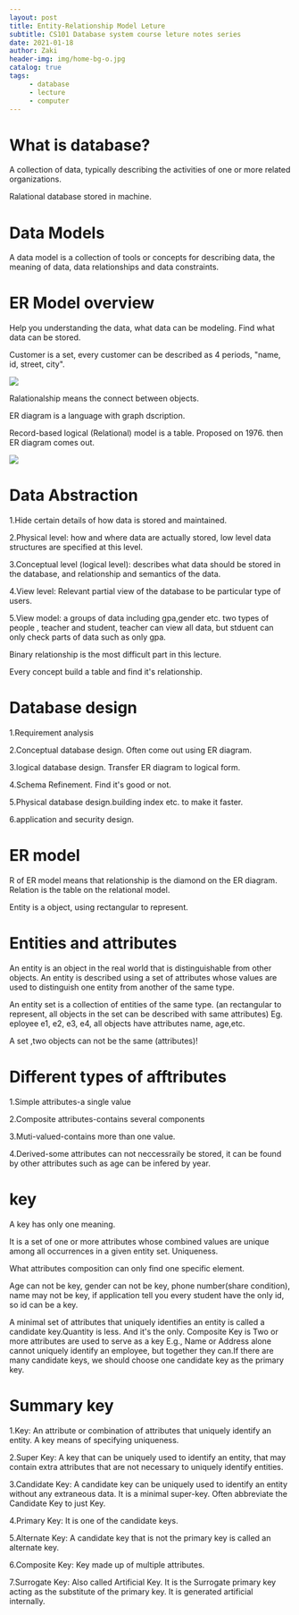 ```yaml
---
layout: post
title: Entity-Relationship Model Leture
subtitle: CS101 Database system course leture notes series
date: 2021-01-18
author: Zaki
header-img: img/home-bg-o.jpg
catalog: true
tags:
     - database
     - lecture
     - computer
---
```


# What is database?

A collection of data, typically describing the activities of one or more related organizations.

Ralational database stored in machine.

# Data Models

A data model is a collection of tools or concepts for describing data, the meaning of data, data relationships and data constraints. 


# ER Model overview


Help you understanding the data, what data can be modeling. Find what data can be stored.

Customer is a set, every customer can be described as 4 periods, "name, id, street, city".

![](https://tva1.sinaimg.cn/large/008eGmZEgy1gmrt32xf9qj30q60a140k.jpg)


Ralationalship means the connect between objects.

ER diagram is a language with graph dscription.

Record-based logical (Relational) model is a table. Proposed on 1976. then ER diagram comes out.


![](https://tva1.sinaimg.cn/large/008eGmZEgy1gmrt44o7v8j30m2038q3c.jpg)


# Data Abstraction 

1.Hide certain details of how data is stored and maintained.

2.Physical level: how and where data are actually stored, low level data structures are specified at this level.

3.Conceptual level (logical level): describes what data should be stored in the database, and relationship and semantics of the data.

4.View level: Relevant partial view of the database to be particular type of users. 

5.View model: a groups of data including gpa,gender etc. two types of people , teacher and student, teacher can view all data, but stduent can only check parts of data such as only gpa. 


Binary relationship is the most difficult part in this lecture.

Every concept build a table and find it's relationship.

# Database design


 1.Requirement analysis
 
 2.Conceptual database design. Often come out using ER diagram.
 
 3.logical database design. Transfer ER diagram to logical form.
 
 4.Schema Refinement. Find it's good or not.
 
 5.Physical database design.building index etc. to make it faster.
 
 6.application and security design.
 

# ER model 

R of ER model means that relationship is the diamond on the ER diagram.
Relation is the table on the relational model.

Entity is a object, using rectangular to represent.

# Entities and attributes

An entity is an object in the real world that is distinguishable from other objects. 
An entity is described using a set of attributes whose values are used to distinguish one entity from another of the same type.

An entity set is a collection of entities of the same type. (an rectangular to represent, all objects in the set can be described with same attributes)
Eg. eployee e1, e2, e3, e4, all objects have attributes name, age,etc.

A set ,two objects  can not be the same (attributes)! 

# Different types of afftributes


1.Simple attributes-a single value

2.Composite attributes-contains several components

3.Muti-valued-contains more than one value.

4.Derived-some attributes can not neccessraily be stored, it can be found by other attributes such as age can be infered by year.

# key 

A key has only one meaning.

It is a set of one or more attributes whose combined values are unique among all occurrences in a given entity set. Uniqueness.

What attributes composition can only find one specific element.

Age can not be key, gender can not be key, phone number(share condition), name may not be key, if application tell you every student have the only id, so id can be a key.


A minimal set of attributes that uniquely identifies an entity is called a candidate key.Quantity is less. And it's the only.
Composite Key is Two or more attributes are used to serve as a key 
E.g., Name or Address alone cannot uniquely identify an employee, but together they can.If there are many candidate keys, we should choose one candidate key as the primary key. 

# Summary key

1.Key: An attribute or combination of attributes that uniquely identify an entity. A key means of specifying uniqueness. 

2.Super Key: A key that can be uniquely used to identify an entity, that may contain extra attributes that are not necessary to uniquely identify entities. 

3.Candidate Key: A candidate key can be uniquely used to identify an entity without any extraneous data. It is a minimal super-key. Often abbreviate the Candidate Key to just Key. 

4.Primary Key: It is one of the candidate keys.

5.Alternate Key: A candidate key that is not the primary key is called an alternate key.

6.Composite Key: Key made up of multiple attributes.

7.Surrogate Key: Also called Artificial Key. It is the Surrogate primary key acting as the substitute of the primary key. It is generated artificial internally. 



 















